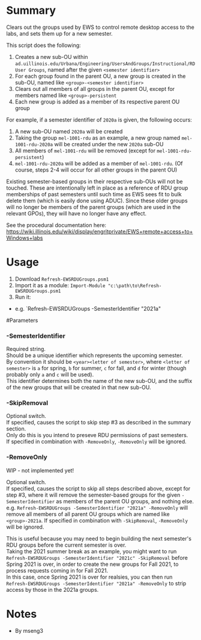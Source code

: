 # Summary
Clears out the groups used by EWS to control remote desktop access to the labs, and sets them up for a new semester.

This script does the following:
1. Creates a new sub-OU within `ad.uillinois.edu/Urbana/Engineering/UsersAndGroups/Instructional/RD User Groups`, named after the given `<semester identifier>`
2. For each group found in the parent OU, a new group is created in the sub-OU, named like `<group>-<semester identifier>`
3. Clears out all members of all groups in the parent OU, except for members named like `<group>-persistent`
4. Each new group is added as a member of its respective parent OU group

For example, if a semester identifier of `2020a` is given, the following occurs:
1. A new sub-OU named `2020a` will be created
2. Taking the group `mel-1001-rdu` as an example, a new group named `mel-1001-rdu-2020a` will be created under the new `2020a` sub-OU
3. All members of `mel-1001-rdu` will be removed (except for `mel-1001-rdu-persistent`)
4. `mel-1001-rdu-2020a` will be added as a member of `mel-1001-rdu`.
(Of course, steps 2-4 will occur for all other groups in the parent OU)

Existing semester-based groups in their respective sub-OUs will not be touched. These are intentionally left in place as a reference of RDU group memberships of past semesters until such time as EWS sees fit to bulk delete them (which is easily done using ADUC). Since these older groups will no longer be members of the parent groups (which are used in the relevant GPOs), they will have no longer have any effect.

See the procedural documentation here: https://wiki.illinois.edu/wiki/display/engritprivate/EWS+remote+access+to+Windows+labs

# Usage
1. Download `Refresh-EWSRDUGroups.psm1`
2. Import it as a module: `Import-Module "c:\path\to\Refresh-EWSRDUGroups.psm1`
3. Run it:
- e.g. `Refresh-EWSRDUGroups -SemesterIdentifier "2021a"

#Parameters

### -SemesterIdentifier <string>
Required string.  
Should be a unique identifier which represents the upcoming semester.  
By convention it should be `<year><letter of semester>`, where `<letter of semester>` is `a` for spring, `b` for summer, `c` for fall, and `d` for winter (though probably only `a` and `c` will be used).  
This identifier determines both the name of the new sub-OU, and the suffix of the new groups that will be created in that new sub-OU.  

### -SkipRemoval
Optional switch.  
If specified, causes the script to skip step #3 as described in the summary section.  
Only do this is you intend to preseve RDU permissions of past semesters.  
If specified in combination with `-RemoveOnly`, `-RemoveOnly` will be ignored.  

### -RemoveOnly

WIP - not implemented yet!

Optional switch.  
If specified, causes the script to skip all steps described above, except for step #3, where it will remove the semester-based groups for the given `-SemesterIdentifier` as members of the parent OU groups, and nothing else.  
e.g. `Refresh-EWSRDUGroups -SemesterIdentifier "2021a" -RemoveOnly` will remove all members of all parent OU groups which are named like `<group>-2021a`.
If specified in combination with `-SkipRemoval`, `-RemoveOnly` will be ignored.  

This is useful because you may need to begin building the next semester's RDU groups before the current semester is over.  
Taking the 2021 summer break as an example, you might want to run `Refresh-EWSRDUGroups -SemesterIdentifier "2021c" -SkipRemoval` before Spring 2021 is over, in order to create the new groups for Fall 2021, to process requests coming in for Fall 2021.  
In this case, once Spring 2021 is over for realsies, you can then run `Refresh-EWSRDUGroups -SemesterIdentifier "2021a" -RemoveOnly` to strip access by those in the 2021a groups.  

# Notes
- By mseng3